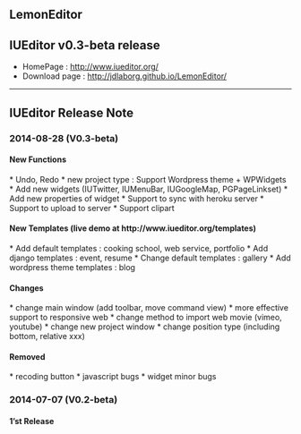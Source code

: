 LemonEditor
------

<h2>IUEditor v0.3-beta release</h2>

* HomePage :  http://www.iueditor.org/
* Download page : http://jdlaborg.github.io/LemonEditor/

------

<h2>IUEditor Release Note</h2>

<h3>2014-08-28 (V0.3-beta)</h3>
<h4>New Functions</h4>
* Undo, Redo
* new project type : Support Wordpress theme + WPWidgets
* Add new widgets (IUTwitter, IUMenuBar, IUGoogleMap, PGPageLinkset)
* Add new properties of widget
* Support to sync with heroku server
* Support to upload to server
* Support clipart

<h4>New Templates (live demo at http://www.iueditor.org/templates)</h4>
* Add default templates : cooking school, web service, portfolio
* Add django templates : event, resume
* Change default templates : gallery
* Add wordpress theme templates : blog

<h4>Changes</h4>
* change main window (add toolbar, move command view) 
* more effective support to responsive web
* change method to import web movie (vimeo, youtube)
* change new project window
* change position type (including bottom, relative xxx)

<h4>Removed</h4>
* recoding button
* javascript bugs
* widget minor bugs

<h3> 2014-07-07 (V0.2-beta) </h3>
<h4>1’st Release </h4>





